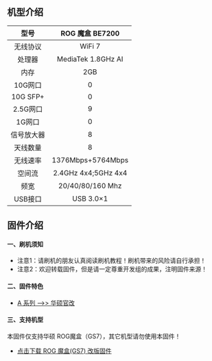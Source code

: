 ## 机型介绍

| 型号 | ROG 魔盒 BE7200 |
|:--:|:--:|
| 无线协议 | WiFi 7 | 
| 处理器 | MediaTek 1.8GHz AI | 
| 内存 | 2GB | 
| 10G网口 | 0 | 
| 10G SFP+ | 0 | 
| 2.5G网口 | 9 | 
| 1G网口 | 0 | 
| 信号放大器 | 8 | 
| 天线数量 | 8 | 
| 无线速率 | 1376Mbps+5764Mbps | 
| 空间流 | 2.4GHz 4x4;5GHz 4x4 | 
| 频宽 | 20/40/80/160 Mhz | 
| USB接口 | USB 3.0×1 | 

## 固件介绍
#### 一、刷机须知
* 注意1：请刷机的朋友认真阅读刷机教程！刷机带来的风险请自行承担！
* 注意2：欢迎转载固件，但是请一定尊重开发组的成果，注明固件来源！

#### 二、固件特色
* [A 系列 ——>> 华硕官改](/zh/guide/asus/firmware-a.md)

#### 三、支持机型
本固件仅支持华硕 ROG魔盒（GS7），其它机型请勿使用本固件！

* [点击下载 ROG 魔盒(GS7) 改版固件](https://www.asusgo.com/firmware/download?devicename=gs7&firmware=asus_official)
